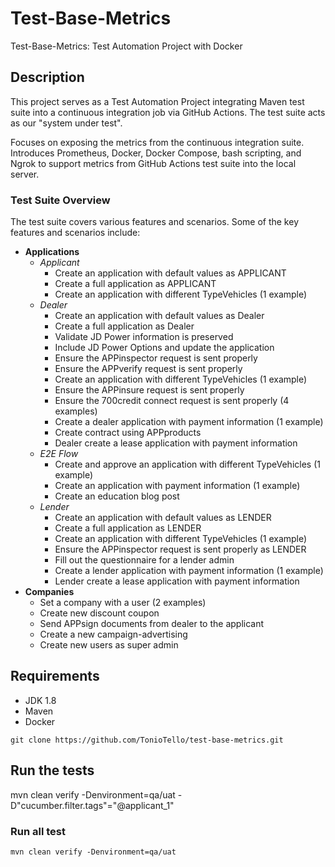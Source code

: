 # Test-Base-Metrics

Test-Base-Metrics: Test Automation Project with Docker

## Description
This project serves as a Test Automation Project integrating Maven test suite into a continuous integration job via GitHub Actions. The test suite acts as our "system under test".

Focuses on exposing the metrics from the continuous integration suite. Introduces Prometheus, Docker, Docker Compose, bash scripting, and Ngrok to support metrics from GitHub Actions test suite into the local server.

### Test Suite Overview
The test suite covers various features and scenarios. Some of the key features and scenarios include:

- **Applications**
    - *Applicant*
        - Create an application with default values as APPLICANT
        - Create a full application as APPLICANT
        - Create an application with different TypeVehicles (1 example)
    - *Dealer*
        - Create an application with default values as Dealer
        - Create a full application as Dealer
        - Validate JD Power information is preserved
        - Include JD Power Options and update the application
        - Ensure the APPinspector request is sent properly
        - Ensure the APPverify request is sent properly
        - Create an application with different TypeVehicles (1 example)
        - Ensure the APPinsure request is sent properly
        - Ensure the 700credit connect request is sent properly (4 examples)
        - Create a dealer application with payment information (1 example)
        - Create contract using APPproducts
        - Dealer create a lease application with payment information
    - *E2E Flow*
        - Create and approve an application with different TypeVehicles (1 example)
        - Create an application with payment information (1 example)
        - Create an education blog post
    - *Lender*
        - Create an application with default values as LENDER
        - Create a full application as LENDER
        - Create an application with different TypeVehicles (1 example)
        - Ensure the APPinspector request is sent properly as LENDER
        - Fill out the questionnaire for a lender admin
        - Create a lender application with payment information (1 example)
        - Lender create a lease application with payment information
- **Companies**
    - Set a company with a user (2 examples)
    - Create new discount coupon
    - Send APPsign documents from dealer to the applicant
    - Create a new campaign-advertising
    - Create new users as super admin


## Requirements
- JDK 1.8
- Maven
- Docker

```
git clone https://github.com/TonioTello/test-base-metrics.git
```

## Run the tests
mvn clean verify -Denvironment=qa/uat -D"cucumber.filter.tags"="@applicant_1"

### Run all test
```
mvn clean verify -Denvironment=qa/uat 